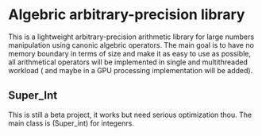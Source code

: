 # Algebric arbitrary-precision library
This is a lightweight arbitrary-precision arithmetic library for large numbers manipulation using canonic algebric operators. 
The main goal is to have no memory boundary  in terms of size and make it as easy to use as possible, all arithmetical operators will be implemented in single and multithreaded workload ( and maybe in a GPU processing implementation will be added).
## Super_Int
This is still a beta project, it works but need serious optimization thou. The main class is (Super_int) for integenrs.
